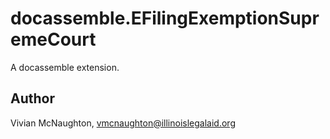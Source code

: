 # docassemble.EFilingExemptionSupremeCourt

A docassemble extension.

## Author

Vivian McNaughton, vmcnaughton@illinoislegalaid.org

